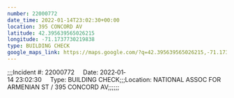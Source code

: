 ```yaml
---
number: 22000772
date_time: 2022-01-14T23:02:30+00:00
location: 395 CONCORD AV
latitude: 42.395639565026215
longitude: -71.1737730219838
type: BUILDING CHECK
google_maps_link: https://maps.google.com/?q=42.395639565026215,-71.1737730219838
---
```


;;;Incident #: 22000772     Date: 2022‐01‐14 23:02:30     Type: BUILDING CHECK;;;Location: NATIONAL ASSOC FOR ARMENIAN ST / 395 CONCORD AV;;;;;;
